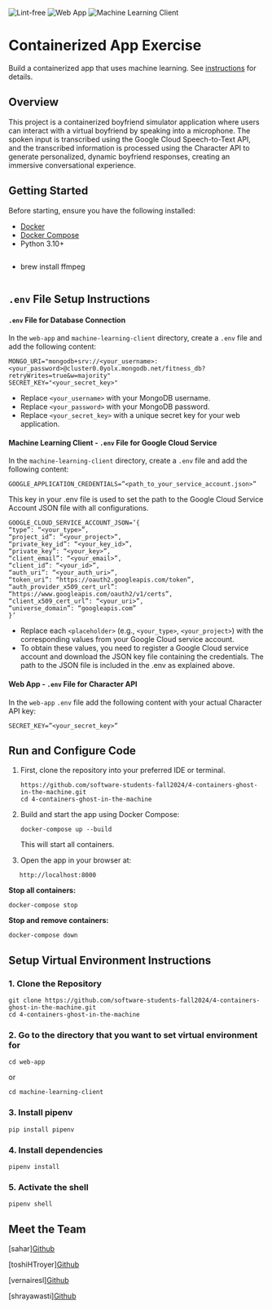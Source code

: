 ![Lint-free](https://github.com/nyu-software-engineering/containerized-app-exercise/actions/workflows/lint.yml/badge.svg)
![Web App](https://github.com/software-students-fall2024/4-containers-ghost-in-the-machine/actions/workflows/web-app-tests.yml/badge.svg)
![Machine Learning Client](https://github.com/software-students-fall2024/4-containers-ghost-in-the-machine/actions/workflows/client-tests.yml/badge.svg)

# Containerized App Exercise

Build a containerized app that uses machine learning. See [instructions](./instructions.md) for details.

## Overview
This project is a containerized boyfriend simulator application where users can interact with a virtual boyfriend by speaking into a microphone. The spoken input is transcribed using the Google Cloud Speech-to-Text API, and the transcribed information is processed using the Character API to generate personalized, dynamic boyfriend responses, creating an immersive conversational experience.
 
## Getting Started
Before starting, ensure you have the following installed:
- [Docker](https://www.docker.com/products/docker-desktop/)
- [Docker Compose](https://docs.docker.com/compose/install/)
- Python 3.10+
   ```
- brew install ffmpeg
   ```

## `.env` File Setup Instructions
#### `.env` File for Database Connection
In the `web-app` and `machine-learning-client` directory, create a `.env` file and add the following content:
```
MONGO_URI="mongodb+srv://<your_username>:<your_password>@cluster0.0yolx.mongodb.net/fitness_db?retryWrites=true&w=majority"
SECRET_KEY="<your_secret_key>"
```
- Replace `<your_username>` with your MongoDB username.
- Replace `<your_password>` with your MongoDB password.
- Replace `<your_secret_key>` with a unique secret key for your web application.

#### Machine Learning Client - `.env` File for Google Cloud Service
In the `machine-learning-client` directory, create a `.env` file and add the following content:
```
GOOGLE_APPLICATION_CREDENTIALS=”<path_to_your_service_account.json>”
```

This key in your .env file is used to set the path to the Google Cloud Service Account JSON file with all configurations. 

```
GOOGLE_CLOUD_SERVICE_ACCOUNT_JSON=’{
“type”: “<your_type>”,
“project_id”: “<your_project>”,
“private_key_id”: “<your_key_id>”,
“private_key”: “<your_key>”,
“client_email”: “<your_email>”,
“client_id”: “<your_id>”,
“auth_uri”: “<your_auth_uri>”,
“token_uri”: “https://oauth2.googleapis.com/token”,
“auth_provider_x509_cert_url”: “https://www.googleapis.com/oauth2/v1/certs”,
“client_x509_cert_url”: “<your_uri>”,
“universe_domain”: “googleapis.com”
}’
```
- Replace each `<placeholder>` (e.g., `<your_type>`, `<your_project>`) with the corresponding values from your Google Cloud service account.
- To obtain these values, you need to register a Google Cloud service account and download the JSON key file containing the credentials. The path to the JSON file is included in the .env as explained above.


#### Web App - `.env` File for Character API
In the `web-app` `.env` file add the following content with your actual Character API key:
```
SECRET_KEY=”<your_secret_key>”
```



## Run and Configure Code
   
1. First, clone the repository into your preferred IDE or terminal.
   ```
   https://github.com/software-students-fall2024/4-containers-ghost-in-the-machine.git
   cd 4-containers-ghost-in-the-machine
   ```
   
2. Build and start the app using Docker Compose:
   ```
   docker-compose up --build
   ```
   This will start all containers.
3. Open the app in your browser at:
```
   http://localhost:8000
   ```
**Stop all containers:**
 ```
docker-compose stop
```
**Stop and remove containers:**
 ```
docker-compose down
```

## Setup Virtual Environment Instructions

### 1. Clone the Repository

```
git clone https://github.com/software-students-fall2024/4-containers-ghost-in-the-machine.git
cd 4-containers-ghost-in-the-machine
```

### 2. Go to the directory that you want to set virtual environment for

```
cd web-app
```

or

```
cd machine-learning-client
```

### 3. Install pipenv

```
pip install pipenv
```

### 4. Install dependencies

```
pipenv install
```

### 5. Activate the shell

```
pipenv shell
```


## Meet the Team
[sahar][Github](https://github.com/saharbueno)

[toshiHTroyer][Github](https://github.com/toshiHtroyer)

[vernairesl][Github](https://github.com/vernairesl)

[shrayawasti][Github](https://github.com/shrayawasti)
